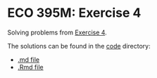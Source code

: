 # ECO 395M: Exercise 4
Solving problems from [Exercise 4](https://github.com/jgscott/ECO395M/blob/master/exercises/exercises04.md).

The solutions can be found in the [code](https://github.com/koneeb/data_mining_ex4/tree/main/code) directory:
- [.md file](https://github.com/koneeb/data_mining_ex4/blob/main/code/data_mining_ex4.md)
- [.Rmd file](https://github.com/koneeb/data_mining_ex4/blob/main/code/data_mining_ex4.Rmd)

